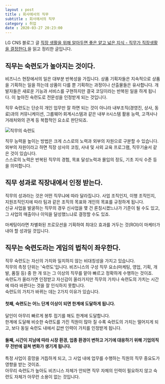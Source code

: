 ```yaml
---
layout : post
title : 회사에서의 직무
subtitle : 회사에서의 직무
category : 취업
date : 2020-03-27 20:23:00
---
```


LG CNS 블로그 글 [직장 생활을 위해 알아두면 좋은 얕고 넓은 지식 - 직무가 직장생활을 결정한다.](https://blog.lgcns.com/1091)을 읽고 정리한 글입니다.  

## 직무는 숙련도가 높아지는 것이다.  

비즈니스 현장에서의 일은 대부분 반복성을 가집니다.  상품 기획자들은 지속적으로 상품을 기획하는 일을 하는데 상품이 다를 뿐 기획하는 과정이나 산출물들은 유사합니다.  개발자들은 새로운 기능과 서비스를 구현하지만 결국 코딩이라는 반복된 일을 하게 됩니다.  이 높아진 숙련도로 전문성을 인정받게 되는 것입니다.  

직무 숙련도는 단순히 개인 업무만 잘 하면 되는 것이 아니라 내부조직(경영진, 상사, 동료)과의 커뮤니케이션, 그룹웨어·회계시스템과 같은 내부 it시스템 활용 능력, 고객사나 거래처와의 관계 등 복합적인 요소로 판단되죠.  

![직무의 숙련도](/assets/직무의%20숙련도.png)


직무 능력을 높이는 방법은 크게 스스로의 노력과 외부의 자원으로 구분할 수 있습니다.  
외부의 자원이라고 하면 직장 상사의 코칭, 사내 및 사외 교육 프로그램, 직무기술서 같은 것이 있습니다.  
스스로의 노력은 반복된 직무의 경험, 목표 달성노력과 몰입의 정도, 기초 지식 수준 등을 의미합니다.  

## 직무 성과로 직장내에서 인정 받는다.  

직무의 성과라는 것은 어떤 직무냐에 따라 달라집니다.  사업 조직인지, 이행 조직인지, 지원조직인지에 따라 팀과 같은 조직의 목표와 개인의 목표를 규정하게 됩니다.  
신규 사업을 발굴하는 직무의 경우 신사업을 몇 건 론칭시켰느냐가 기준이 될 수도 있고, 그 사업의 매출이나 이익을 달성했느냐로 결정할 수도 있죠.  

마케팅이라면 차별화된 프로모션을 기획하여 최대으 효과를 거두는 것(ROI)이 마케터가 내야 할 성과일 것입니다.  


## 직무는 숙련도라는 게임의 법칙이 좌우한다.  

직무 숙련도는 자신의 가치와 일치하지 않는 비대칭성을 가지고 있습니다.  
직무의 측정 단위는 '숙련도'입니다.  비즈니스의 구성 직무 요소(마케팅, 영업, 기획, 개발, 품질 등) 중 한 개 또는 그 이상의 직무를 맡아 빠르고 정확하게 수행하는 것이죠.  
숙련도가 올라가면 인정받고 자신감이 올라가지만 직무의 가치나 숙련도의 가치는 시간에 따라 바뀐다는 것을 잘 인식하지 못합니다.  
숙련도의 가치가 바뀌는 데는 2가지 이유가 있습니다.  

#### 첫째, 숙련도는 어느 단계 이상이 되면 한계에 도달하게 됩니다.  

달인이 아무리 빠르게 봉투 접기를 해도 한계에 도달합니다.  
한계에 도달해 비슷한 숙련도를 가진 직원이 많아 질 수록 숙련도의 가치는 떨어지게 되고, 보다 동일 숙련도 내에서 값싼 인력이 가치를 인정받게 됩니다.  

#### 둘째, 시간이 지남에 따라 시장 환경, 업종 환경이 변하고 거기에 대응하기 위해 기업의직무 전반에 걸쳐 변화가 생기게 됩니다.  

특정 사업이 흥망을 거듭하게 되고, 그 사업 내에 업무를 수행하는 직원의 직무 중요도가 영향을 받는 것이죠.  
아무리 숙련도가 높아도 비즈니스 자체가 안되면 직무 자체의 인력이 필요하지 않고 숙련도 자체가 아무런 소용이 없는 것입니다.  
